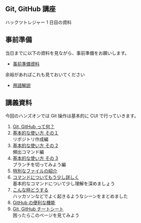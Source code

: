 ## Git, GitHub 講座

ハックツトレジャー 1 日目の資料

## 事前準備

当日までに以下の資料を見ながら、事前準備をお願いします。

- [事前準備資料](docs/setup.md)

余裕があればこれも見ておいてください

- [用語解説](docs/words.md)

## 講義資料

今回のハンズオンでは Git 操作は基本的に CUI で行っていきます。

1. [Git, GitHub って何？](lectures/01.md)
2. [基本的な使い方 その１](lectures/02.md)  
   リポジトリ作成編
3. [基本的な使い方 その 2](lectures/03.md)  
   頻出コマンド編
4. [基本的な使い方 その 3](lectures/04.md)  
   ブランチを切ってみよう編
5. [特別なファイルの紹介](lectures/05.md)
6. [コマンドについてもう少し詳しく](lectures/06.md)  
   基本的なコマンドについて少し理解を深めましょう
7. [こんな時どうする](lectures/07.md)  
   ハッカソンなどでよく起きるようなシーンをまとめました
8. [GitHub の便利な機能](lectures/08.md)
9. [Git, GitHub チートシート](lectures/09.md)  
   困ったらこのページを見てみよう
